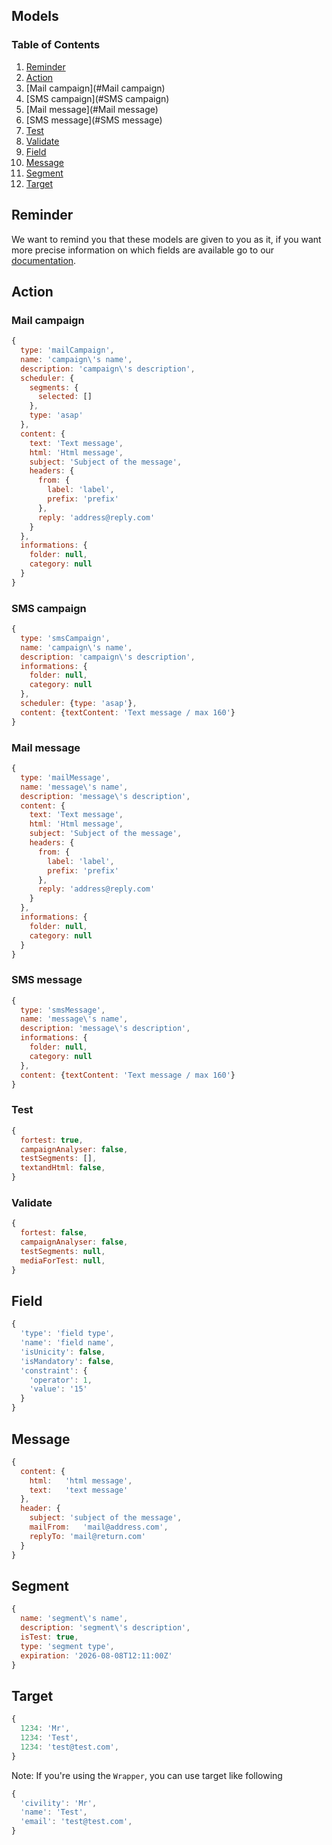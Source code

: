 ## Models

### Table of Contents

1. [Reminder](#Reminder)
1. [Action](#Action)
  1. [Mail campaign](#Mail campaign)
  1. [SMS campaign](#SMS campaign)
  1. [Mail message](#Mail message)
  1. [SMS message](#SMS message)
  1. [Test](#Test)
  1. [Validate](#Validate)
1. [Field](#Field)
1. [Message](#Message)
1. [Segment](#Segment)
1. [Target](#Target)

## Reminder

We want to remind you that these models are given to you as it, if you want more precise information on which fields are available go to our [documentation](http://v8.mailperformance.com/doc/).

## Action

### Mail campaign
```javascript
{
  type: 'mailCampaign',
  name: 'campaign\'s name',
  description: 'campaign\'s description',
  scheduler: {
    segments: {
      selected: []
    },
    type: 'asap'
  },
  content: {
    text: 'Text message',
    html: 'Html message',
    subject: 'Subject of the message',
    headers: {
      from: {
        label: 'label',
        prefix: 'prefix'
      },
      reply: 'address@reply.com'
    }
  },
  informations: {
    folder: null,
    category: null
  }
}
```
### SMS campaign
```javascript
{
  type: 'smsCampaign',
  name: 'campaign\'s name',
  description: 'campaign\'s description',
  informations: {
    folder: null,
    category: null
  },
  scheduler: {type: 'asap'},
  content: {textContent: 'Text message / max 160'}
}
```
### Mail message
```javascript
{
  type: 'mailMessage',
  name: 'message\'s name',
  description: 'message\'s description',
  content: {
    text: 'Text message',
    html: 'Html message',
    subject: 'Subject of the message',
    headers: {
      from: {
        label: 'label',
        prefix: 'prefix'
      },
      reply: 'address@reply.com'
    }
  },
  informations: {
    folder: null,
    category: null
  }
}
```
### SMS message
```javascript
{
  type: 'smsMessage',
  name: 'message\'s name',
  description: 'message\'s description',
  informations: {
    folder: null,
    category: null
  },
  content: {textContent: 'Text message / max 160'}
}
```
### Test
```javascript
{
  fortest: true,
  campaignAnalyser: false,
  testSegments: [],
  textandHtml: false,
}
```
### Validate
```javascript
{
  fortest: false,
  campaignAnalyser: false,
  testSegments: null,
  mediaForTest: null,
}
```
## Field
```javascript
{
  'type': 'field type',
  'name': 'field name',
  'isUnicity': false,
  'isMandatory': false,
  'constraint': {
    'operator': 1,
    'value': '15'
  }
}
```
## Message
```javascript
{
  content: {
    html:	'html message',
    text:	'text message'
  },
  header: {
    subject: 'subject of the message',
    mailFrom:	'mail@address.com',
    replyTo: 'mail@return.com'
  }
}
```
## Segment
```javascript
{
  name: 'segment\'s name',
  description: 'segment\'s description',
  isTest: true,
  type: 'segment type',
  expiration: '2026-08-08T12:11:00Z'
}
```
## Target
```javascript
{
  1234: 'Mr',
  1234: 'Test',
  1234: 'test@test.com',
}
```

Note: If you're using the `Wrapper`, you can use target like following
```javascript
{
  'civility': 'Mr',
  'name': 'Test',
  'email': 'test@test.com',
}
```
